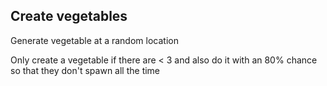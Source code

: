 ## Create vegetables

Generate vegetable at a random location

Only create a vegetable if there are < 3 and also do it with an 80% chance so that they don't spawn all the time
